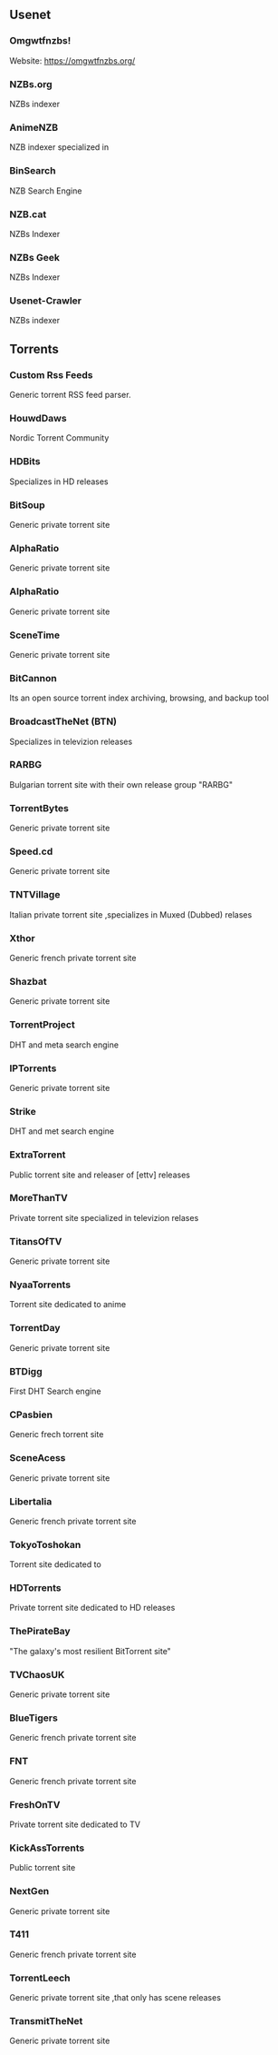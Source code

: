 ## Usenet

### Omgwtfnzbs!

Website: https://omgwtfnzbs.org/  

### NZBs.org

NZBs indexer

### AnimeNZB

NZB indexer specialized in 

### BinSearch

NZB Search Engine

### NZB.cat

NZBs Indexer

### NZBs Geek

NZBs Indexer

### Usenet-Crawler

NZBs indexer

## Torrents

### Custom Rss Feeds

Generic torrent RSS feed parser.

### HouwdDaws

Nordic Torrent Community

### HDBits

Specializes in HD releases

### BitSoup

Generic private torrent site

### AlphaRatio

Generic private torrent site

### AlphaRatio

Generic private torrent site

### SceneTime

Generic private torrent site

### BitCannon

Its an open source torrent index archiving, browsing, and backup tool

### BroadcastTheNet (BTN)

Specializes in televizion releases

### RARBG

Bulgarian torrent site with their own release group "RARBG"

### TorrentBytes

Generic private torrent site

### Speed.cd

Generic private torrent site

### TNTVillage

Italian private torrent site ,specializes in Muxed (Dubbed) relases

### Xthor

Generic french private torrent site

### Shazbat

Generic private torrent site

### TorrentProject

DHT and meta search engine

### IPTorrents

Generic private torrent site

### Strike

DHT and met search engine

### ExtraTorrent

Public torrent site and releaser of [ettv] releases

### MoreThanTV

Private torrent site specialized in televizion relases

### TitansOfTV

Generic private torrent site

### NyaaTorrents

Torrent site dedicated to anime

### TorrentDay

Generic private torrent site

### BTDigg

First DHT Search engine

### CPasbien

Generic frech torrent site

### SceneAcess

Generic private torrent site

### Libertalia

Generic french private torrent site

### TokyoToshokan

Torrent site dedicated to 

### HDTorrents

Private torrent site dedicated to HD releases

### ThePirateBay

"The galaxy's most resilient BitTorrent site"

### TVChaosUK

Generic private torrent site

### BlueTigers

Generic french private torrent site

### FNT

Generic french private torrent site

### FreshOnTV

Private torrent site dedicated to TV

### KickAssTorrents

Public torrent site

### NextGen

Generic private torrent site

### T411

Generic french private torrent site

### TorrentLeech

Generic private torrent site ,that only has scene releases

### TransmitTheNet

Generic private torrent site
